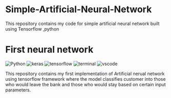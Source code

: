 # Simple-Artificial-Neural-Network
This repository contains my code for simple artificial neural network built using Tensorflow ,python


# First neural network
![Python](https://img.shields.io/badge/Python-0078D7.svg?logo=python&logoColor=white)
![keras](https://img.shields.io/badge/Keras-D00000?logo=Keras&logoColor=white)
![tensorflow](https://img.shields.io/badge/TensorFlow-FF6F00?logo=tensorflow&logoColor=white)
![terminal](https://img.shields.io/badge/Windows%20Terminal-4D4D4D?logo=windows%20terminal&logoColor=white)
![vscode](https://img.shields.io/badge/Visual_Studio_Code-0078D4?logo=visual%20studio%20code&logoColor=white)

This repository contains my first implementation of Artificial nerual network using tensorflow framework 
where the model classifies customer into those who would leave the bank and those who would stay based on certain input parameters.

